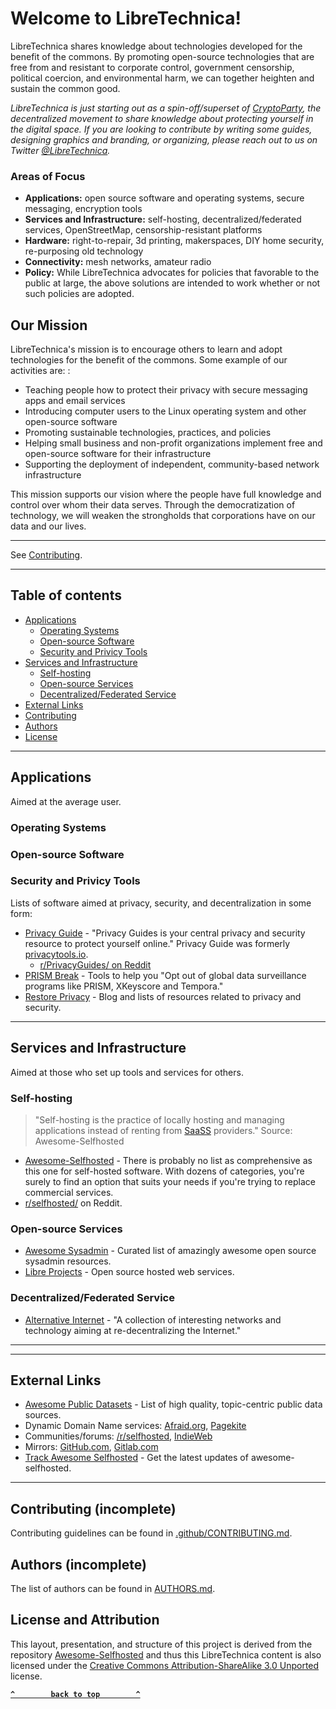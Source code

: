 # Welcome to LibreTechnica!
LibreTechnica shares knowledge about technologies developed for the benefit of the commons. By promoting open-source technologies that are free from and resistant to corporate control, government censorship, political coercion, and environmental harm, we can together heighten and sustain the common good.

*LibreTechnica is just starting out as a spin-off/superset of [CryptoParty](https://www.cryptoparty.in/), the decentralized movement to share knowledge about protecting yourself in the digital space. If you are looking to contribute by writing some guides, designing graphics and branding, or organizing, please reach out to us on Twitter [@LibreTechnica](https://twitter.com/LibreTechnica).*

### Areas of Focus
- **Applications:** open source software and operating systems, secure messaging, encryption tools
- **Services and Infrastructure:** self-hosting, decentralized/federated services, OpenStreetMap, censorship-resistant platforms
- **Hardware:** right-to-repair, 3d printing, makerspaces, DIY home security, re-purposing old technology
- **Connectivity:** mesh networks, amateur radio
- **Policy:** While LibreTechnica advocates for policies that favorable to the public at large, the above solutions are intended to work whether or not such policies are adopted.
## Our Mission
LibreTechnica's mission is to encourage others to learn and adopt technologies for the benefit of the commons. Some example of our activities are: :

- Teaching people how to protect their privacy with secure messaging apps and email services
- Introducing computer users to the Linux operating system and other open-source software
- Promoting sustainable technologies, practices, and policies
- Helping small business and non-profit organizations implement free and open-source software for their infrastructure
- Supporting the deployment of independent, community-based network infrastructure

This mission supports our vision where the people have full knowledge and control over whom their data serves. Through the democratization of technology, we will weaken the strongholds that corporations have on our data and our lives.

--------------------

See [Contributing](.github/CONTRIBUTING.md).

--------------------

## Table of contents


- [Applications](#applications)
  - [Operating Systems](#operating-systems)
  - [Open-source Software](#open-source-software)
  - [Security and Privicy Tools](#security-and-privicy-tools)
- [Services and Infrastructure](#services-and-infrastructure)
  - [Self-hosting](#self-hosting)
  - [Open-source Services](#open-source-services)
  - [Decentralized/Federated Service](#decentralized-federated-service)
- [External Links](#external-links)
- [Contributing](#contributing)
- [Authors](#authors)
- [License](#license)

--------------------

<!-- BEGIN RESOURCE LIST -->

## Applications

Aimed at the average user.

### Operating Systems


### Open-source Software



### Security and Privicy Tools


Lists of software aimed at privacy, security, and decentralization in some form: 

* [Privacy Guide](https://www.privacyguides.org) - "Privacy Guides is your central privacy and security resource to protect yourself online." Privacy Guide was formerly [privacytools.io](https://www.privacytools.io/).
	* [r/PrivacyGuides/ on Reddit](https://www.reddit.com/r/PrivacyGuides/)
* [PRISM Break](https://prism-break.org/en/) - Tools to help you "Opt out of global data surveillance programs like PRISM, XKeyscore and Tempora."
* [Restore Privacy](https://restoreprivacy.com/privacy-tools/) - Blog and lists of resources related to privacy and security.


--------------------

## Services and Infrastructure

Aimed at those who set up tools and services for others.

### Self-hosting


> "Self-hosting is the practice of locally hosting and managing applications instead of renting from [SaaSS](https://www.gnu.org/philosophy/who-does-that-server-really-serve.html) providers." Source: Awesome-Selfhosted

- [Awesome-Selfhosted](https://github.com/awesome-selfhosted/awesome-selfhosted) - There is probably no list as comprehensive as this one for self-hosted software. With dozens of categories, you're surely to find an option that suits your needs if you're trying to replace commercial services.
- [r/selfhosted/](https://www.reddit.com/r/selfhosted/) on Reddit.

### Open-source Services


- [Awesome Sysadmin](https://github.com/awesome-foss/awesome-sysadmin) - Curated list of amazingly awesome open source sysadmin resources.
- [Libre Projects](https://libreprojects.net/) - Open source hosted web services.


### Decentralized/Federated Service

* [Alternative Internet](https://redecentralize.github.io/alternative-internet/) - "A collection of interesting networks and technology aiming at re-decentralizing the Internet."




--------------------

<!-- END RESOURCE LIST -->


--------------------

## External Links


- [Awesome Public Datasets](https://github.com/awesomedata/awesome-public-datasets) - List of high quality, topic-centric public data sources.
- Dynamic Domain Name services: [Afraid.org](https://freedns.afraid.org/domain/registry/), [Pagekite](https://pagekite.net/)
- Communities/forums: [/r/selfhosted](https://www.reddit.com/r/selfhosted), [IndieWeb](https://indieweb.org/)
- Mirrors: [GitHub.com](https://github.com/awesome-selfhosted/awesome-selfhosted), [Gitlab.com](https://gitlab.com/awesome-selfhosted/awesome-selfhosted)
- [Track Awesome Selfhosted](https://www.trackawesomelist.com/awesome-selfhosted/awesome-selfhosted/) - Get the latest updates of awesome-selfhosted.

--------------------

## Contributing (incomplete)

Contributing guidelines can be found in [.github/CONTRIBUTING.md](.github/CONTRIBUTING.md).

## Authors (incomplete)

The list of authors can be found in [AUTHORS.md](AUTHORS.md).

## License and Attribution

This layout, presentation, and structure of this project is derived from the repository [Awesome-Selfhosted](https://github.com/awesome-selfhosted/awesome-selfhosted) and thus this LibreTechnica content is also licensed under the [Creative Commons Attribution-ShareAlike 3.0 Unported](LICENSE) license.

**[`^        back to top        ^`](#)**